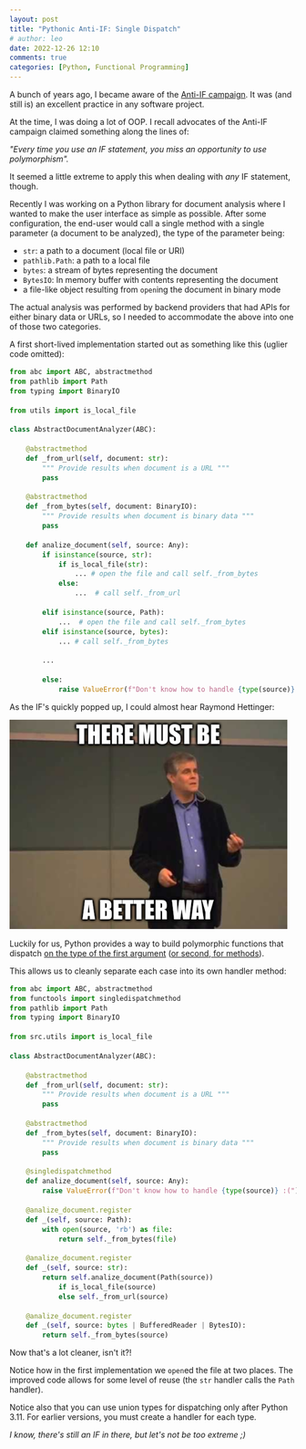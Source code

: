 ```yaml
---
layout: post
title: "Pythonic Anti-IF: Single Dispatch"
# author: leo
date: 2022-12-26 12:10
comments: true
categories: [Python, Functional Programming]
---
```


A bunch of years ago, I became aware of the [Anti-IF campaign](https://francescocirillo.com/products/the-anti-if-campaign#). It was (and still is) an excellent practice in any software project.

At the time, I was doing a lot of OOP. I recall advocates of the Anti-IF campaign claimed something along the lines of: 


_"Every time you use an IF statement, you miss an opportunity to use polymorphism"._

It seemed a little extreme to apply this when dealing with _any_ IF statement, though.

Recently I was working on a Python library for document analysis where I wanted to make the user interface as simple as possible. After some configuration, the end-user would call a single method with a single parameter (a document to be analyzed), the type of the parameter being:

- `str`: a path to a document (local file or URI)
- `pathlib.Path`: a path to a local file
- `bytes`: a stream of bytes representing the document
- `BytesIO`: In memory buffer with contents representing the document
- a file-like object resulting from `open`ing the document in binary mode

The actual analysis was performed by backend providers that had APIs for either binary data or URLs, so I needed to accommodate the above into one of those two categories.

A first short-lived implementation started out as something like this (uglier code omitted):

```python 
from abc import ABC, abstractmethod
from pathlib import Path
from typing import BinaryIO

from utils import is_local_file

class AbstractDocumentAnalyzer(ABC):

    @abstractmethod
    def _from_url(self, document: str):
        """ Provide results when document is a URL """
        pass
    
    @abstractmethod
    def _from_bytes(self, document: BinaryIO):
        """ Provide results when document is binary data """
        pass

    def analize_document(self, source: Any):
        if isinstance(source, str):
            if is_local_file(str):
                ... # open the file and call self._from_bytes
            else:
                ...  # call self._from_url

        elif isinstance(source, Path):
            ...  # open the file and call self._from_bytes
        elif isinstance(source, bytes):
            ... # call self._from_bytes
        
        ...
        
        else:
            raise ValueError(f"Don't know how to handle {type(source)} :(")
```

As the IF's quickly popped up, I could almost hear Raymond Hettinger:

![image](../assets/images/better-way.png)

Luckily for us, Python provides a way to build polymorphic functions that dispatch [on the type of the first argument](https://docs.python.org/3/library/functools.html#functools.singledispatch) ([or second, for methods](https://docs.python.org/3/library/functools.html#functools.singledispatchmethod)).

This allows us to cleanly separate each case into its own handler method:

```python
from abc import ABC, abstractmethod
from functools import singledispatchmethod
from pathlib import Path
from typing import BinaryIO

from src.utils import is_local_file

class AbstractDocumentAnalyzer(ABC):

    @abstractmethod
    def _from_url(self, document: str):
        """ Provide results when document is a URL """
        pass
    
    @abstractmethod
    def _from_bytes(self, document: BinaryIO):
        """ Provide results when document is binary data """
        pass

    @singledispatchmethod
    def analize_document(self, source: Any):
        raise ValueError(f"Don't know how to handle {type(source)} :(")

    @analize_document.register
    def _(self, source: Path):
        with open(source, 'rb') as file:
            return self._from_bytes(file)
        
    @analize_document.register
    def _(self, source: str):
        return self.analize_document(Path(source)) 
            if is_local_file(source) 
            else self._from_url(source)

    @analize_document.register
    def _(self, source: bytes | BufferedReader | BytesIO):
        return self._from_bytes(source)
```

Now that's a lot cleaner, isn't it?!


Notice how in the first implementation we `open`ed the file at two places. The improved code allows for some level of reuse (the `str` handler calls the `Path` handler).

Notice also that you can use union types for dispatching only after Python 3.11. For earlier versions, you must create a handler for each type.

_I know, there's still an IF in there, but let's not be too extreme ;)_